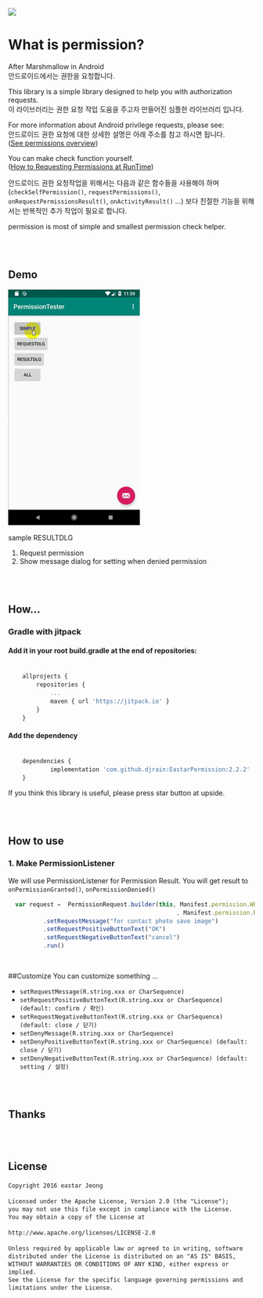 [![](https://jitpack.io/v/djrain/EastarPermission.svg)](https://jitpack.io/#djrain/EastarPermission)


# What is permission?

After Marshmallow in Android<br/>
안드로이드에서는 권한을 요청합니다.

This library is a simple library designed to help you with authorization requests.<br/>
이 라이브러리는 권한 요청 작업 도움을 주고자 만들어진 심플한 라이브러리 입니다.

For more information about Android privilege requests, please see:<br/>
안드로이드 권한 요청에 대한 상세한 설명은 아래 주소를 참고 하시면 됩니다.<br/>
([See permissions overview](https://developer.android.com/guide/topics/permissions/overview))<br/>

You can make check function yourself.<br/>
([How to Requesting Permissions at RunTime](http://developer.android.com/intl/ko/training/permissions/requesting.html))<br/>

안드로이드 권한 요청작업을 위해서는 다음과 같은 함수들을 사용해야 하며<br/>
(`checkSelfPermission()`, `requestPermissions()`, `onRequestPermissionsResult()`, `onActivityResult()` ...)
보다 친절한 기능을 위해서는 반복적인 추가 작업이 필요로 합니다.

permission is most of simple and smallest permission check helper.


<br/><br/>



## Demo


![Screenshot](https://github.com/djrain/EastarPermission/blob/readme/demo.gif?raw=true)    
           

sample RESULTDLG
1. Request permission
2. Show message dialog for setting when denied permission



<br/><br/>




## How...

### Gradle with jitpack

#### Add it in your root build.gradle at the end of repositories:
```javascript

	allprojects {
		repositories {
			...
			maven { url 'https://jitpack.io' }
		}
	}

```
#### Add the dependency
```javascript

	dependencies {
	        implementation 'com.github.djrain:EastarPermission:2.2.2'
	}


```



If you think this library is useful, please press star button at upside.
<br/>


<br/><br/>

## How to use


### 1. Make PermissionListener
We will use PermissionListener for Permission Result.
You will get result to `onPermissionGranted()`, `onPermissionDenied()`

```javascript
  var request =  PermissionRequest.builder(this, Manifest.permission.WRITE_EXTERNAL_STORAGE
                                                , Manifest.permission.READ_CALENDAR)
          .setRequestMessage("for contact photo save image")
          .setRequestPositiveButtonText("OK")
          .setRequestNegativeButtonText("cancel")
          .run()
```

<br/>

##Customize
You can customize something ...<br />

* `setRequestMessage(R.string.xxx or CharSequence)`
* `setRequestPositiveButtonText(R.string.xxx or CharSequence) (default: confirm / 확인)`
* `setRequestNegativeButtonText(R.string.xxx or CharSequence) (default: close / 닫기)`
* `setDenyMessage(R.string.xxx or CharSequence)`
* `setDenyPositiveButtonText(R.string.xxx or CharSequence) (default: close / 닫기)`
* `setDenyNegativeButtonText(R.string.xxx or CharSequence) (default: setting / 설정)`

<br/><br/>





## Thanks 





<br/><br/>


## License 
 ```code
Copyright 2016 eastar Jeong

Licensed under the Apache License, Version 2.0 (the "License");
you may not use this file except in compliance with the License.
You may obtain a copy of the License at

http://www.apache.org/licenses/LICENSE-2.0

Unless required by applicable law or agreed to in writing, software
distributed under the License is distributed on an "AS IS" BASIS,
WITHOUT WARRANTIES OR CONDITIONS OF ANY KIND, either express or implied.
See the License for the specific language governing permissions and
limitations under the License.
```
